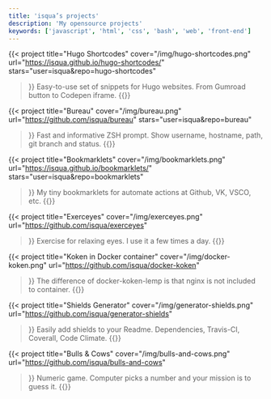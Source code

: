 ```yaml
---
title: 'isqua’s projects'
description: 'My opensource projects'
keywords: ['javascript', 'html', 'css', 'bash', 'web', 'front-end']
---
```


{{< project
    title="Hugo Shortcodes"
    cover="/img/hugo-shortcodes.png"
    url="https://isqua.github.io/hugo-shortcodes/"
    stars="user=isqua&repo=hugo-shortcodes"
>}}
Easy-to-use set of snippets for Hugo websites. From Gumroad button to Codepen iframe.
{{</project>}}

{{< project
    title="Bureau"
    cover="/img/bureau.png"
    url="https://github.com/isqua/bureau"
    stars="user=isqua&repo=bureau"
>}}
Fast and informative ZSH prompt. Show username, hostname, path, git branch and status.
{{</project>}}

{{< project
    title="Bookmarklets"
    cover="/img/bookmarklets.png"
    url="https://isqua.github.io/bookmarklets/"
    stars="user=isqua&repo=bookmarklets"
>}}
My tiny bookmarklets for automate actions at Github, VK, VSCO, etc.
{{</project>}}

{{< project
    title="Exerceyes"
    cover="/img/exerceyes.png"
    url="https://github.com/isqua/exerceyes"
>}}
Exercise for relaxing eyes. I use it a few times a day.
{{</project>}}

{{< project
    title="Koken in Docker container"
    cover="/img/docker-koken.png"
    url="https://github.com/isqua/docker-koken"
>}}
The difference of docker-koken-lemp is that nginx is not included to container.
{{</project>}}

{{< project
    title="Shields Generator"
    cover="/img/generator-shields.png"
    url="https://github.com/isqua/generator-shields"
>}}
Easily add shields to your Readme. Dependencies, Travis-CI, Coverall, Code Climate.
{{</project>}}

{{< project
    title="Bulls & Cows"
    cover="/img/bulls-and-cows.png"
    url="https://github.com/isqua/bulls-and-cows"
>}}
Numeric game. Computer picks a number and your mission is to guess it.
{{</project>}}
